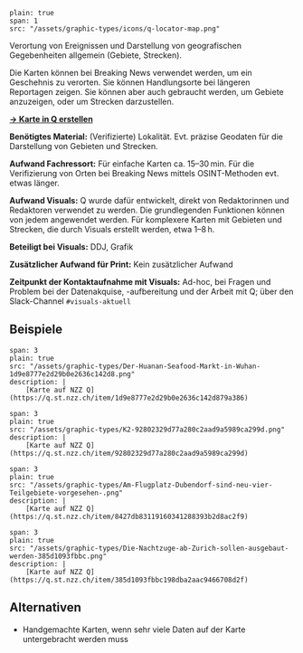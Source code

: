 
```image
plain: true
span: 1
src: "/assets/graphic-types/icons/q-locator-map.png"
```

Verortung von Ereignissen und Darstellung von geografischen Gegebenheiten allgemein (Gebiete, Strecken).

Die Karten können bei Breaking News verwendet werden, um ein Geschehnis zu verorten. Sie können Handlungsorte bei längeren Reportagen zeigen. Sie können aber auch gebraucht werden, um Gebiete anzuzeigen, oder um Strecken darzustellen.

[**→ Karte in Q erstellen**](https://q.st.nzz.ch/editor/locator_map)

**Benötigtes Material:**  (Verifizierte) Lokalität. Evt. präzise Geodaten für die Darstellung von Gebieten und Strecken.

**Aufwand Fachressort:** Für einfache Karten ca. 15–30 min. Für die Verifizierung von Orten bei Breaking News mittels OSINT-Methoden evt. etwas länger.

**Aufwand Visuals:** Q wurde dafür entwickelt, direkt von Redaktorinnen und Redaktoren verwendet zu werden. Die grundlegenden Funktionen können von jedem angewendet werden. 
Für komplexere Karten mit Gebieten und Strecken, die durch Visuals erstellt werden, etwa 1–8 h.

**Beteiligt bei Visuals:** DDJ, Grafik

**Zusätzlicher Aufwand für Print:** Kein zusätzlicher Aufwand

**Zeitpunkt der Kontaktaufnahme mit Visuals:** Ad-hoc, bei Fragen und Problem bei der Datenakquise, -aufbereitung und der Arbeit mit Q; über den Slack-Channel `#visuals-aktuell`

## Beispiele
```image
span: 3
plain: true
src: "/assets/graphic-types/Der-Huanan-Seafood-Markt-in-Wuhan-1d9e8777e2d29b0e2636c142d8.png"
description: |
	[Karte auf NZZ Q](https://q.st.nzz.ch/item/1d9e8777e2d29b0e2636c142d879a386)
```

```image
span: 3
plain: true
src: "/assets/graphic-types/K2-92802329d77a280c2aad9a5989ca299d.png"
description: |
	[Karte auf NZZ Q](https://q.st.nzz.ch/item/92802329d77a280c2aad9a5989ca299d)
```

```image
span: 3
plain: true
src: "/assets/graphic-types/Am-Flugplatz-Dubendorf-sind-neu-vier-Teilgebiete-vorgesehen-.png"
description: |
	[Karte auf NZZ Q](https://q.st.nzz.ch/item/8427db83119160341288393b2d8ac2f9)
```

```image
span: 3
plain: true
src: "/assets/graphic-types/Die-Nachtzuge-ab-Zurich-sollen-ausgebaut-werden-385d1093fbbc.png"
description: |
	[Karte auf NZZ Q](https://q.st.nzz.ch/item/385d1093fbbc198dba2aac9466708d2f)
```

## Alternativen
- Handgemachte Karten, wenn sehr viele Daten auf der Karte untergebracht werden muss